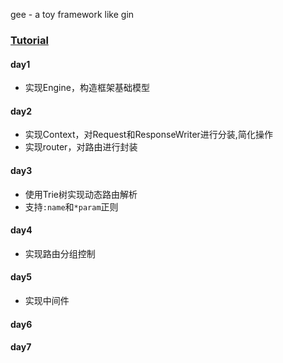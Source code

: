 gee - a toy framework like gin
### [Tutorial](https://geektutu.com/post/gee.html) 

#### day1
- 实现Engine，构造框架基础模型
#### day2
- 实现Context，对Request和ResponseWriter进行分装,简化操作
- 实现router，对路由进行封装
#### day3
- 使用Trie树实现动态路由解析
- 支持`:name`和`*param`正则
#### day4
- 实现路由分组控制
#### day5
- 实现中间件
#### day6

#### day7
